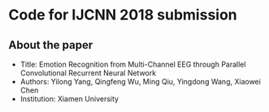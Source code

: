 # Code for IJCNN 2018 submission
## About the paper
* Title: Emotion Recognition from Multi-Channel EEG through Parallel Convolutional Recurrent Neural Network
* Authors: Yilong Yang, Qingfeng Wu, Ming Qiu, Yingdong Wang, Xiaowei Chen
* Institution: Xiamen University
